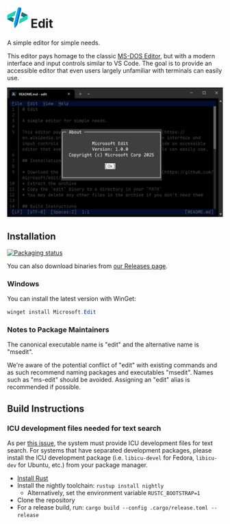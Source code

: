 # ![Application Icon for Edit](./assets/edit.svg) Edit

A simple editor for simple needs.

This editor pays homage to the classic [MS-DOS Editor](https://en.wikipedia.org/wiki/MS-DOS_Editor), but with a modern interface and input controls similar to VS Code. The goal is to provide an accessible editor that even users largely unfamiliar with terminals can easily use.

![Screenshot of Edit with the About dialog in the foreground](./assets/edit_hero_image.png)

## Installation

[![Packaging status](https://repology.org/badge/vertical-allrepos/microsoft-edit.svg?exclude_unsupported=1)](https://repology.org/project/microsoft-edit/versions)

You can also download binaries from [our Releases page](https://github.com/microsoft/edit/releases/latest).

### Windows

You can install the latest version with WinGet:
```powershell
winget install Microsoft.Edit
```

### Notes to Package Maintainers

The canonical executable name is "edit" and the alternative name is "msedit".

We're aware of the potential conflict of "edit" with existing commands and as such recommend naming packages and executables "msedit".
Names such as "ms-edit" should be avoided.
Assigning an "edit" alias is recommended if possible.

## Build Instructions

### ICU development files needed for text search
As per [this issue](https://github.com/microsoft/edit/issues/172), the system must provide ICU development files for text search. For systems that have separated development packages, please install the ICU development package (i.e. `libicu-devel` for Fedora, `libicu-dev` for Ubuntu, etc.) from your package manager.

* [Install Rust](https://www.rust-lang.org/tools/install)
* Install the nightly toolchain: `rustup install nightly`
  * Alternatively, set the environment variable `RUSTC_BOOTSTRAP=1`
* Clone the repository
* For a release build, run: `cargo build --config .cargo/release.toml --release`
